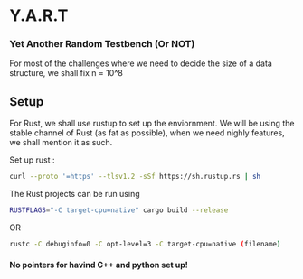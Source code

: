 # Y.A.R.T
### Yet Another Random Testbench (Or NOT)

For most of the challenges where we need to decide the size of a data structure, we shall fix n = 10^8

## Setup
For Rust, we shall use rustup to set up the enviornment. We will be using the stable channel of Rust (as fat as possible), when we need nighly features, we shall mention it as such.

Set up rust :
```bash
curl --proto '=https' --tlsv1.2 -sSf https://sh.rustup.rs | sh
```
The Rust projects can be run using 
```bash
RUSTFLAGS="-C target-cpu=native" cargo build --release
```

OR

```bash
rustc -C debuginfo=0 -C opt-level=3 -C target-cpu=native (filename)
```

#### No pointers for havind C++ and python set up!
